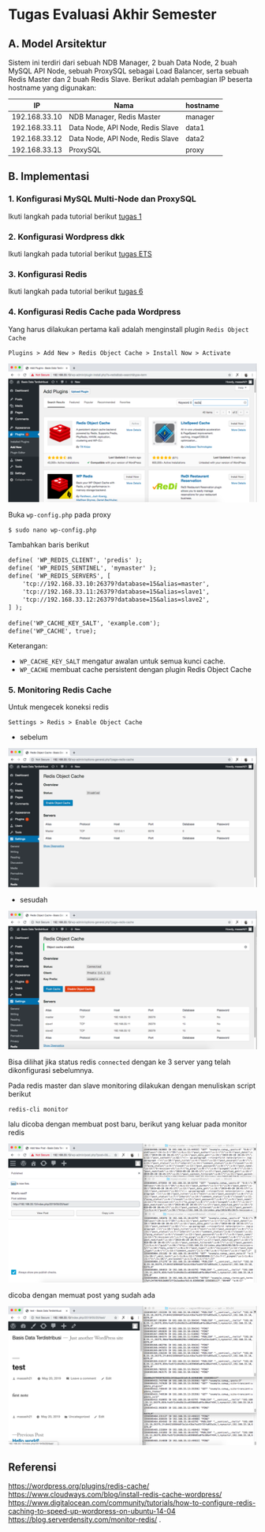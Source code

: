 # Tugas Evaluasi Akhir Semester

## A.	Model Arsitektur
Sistem ini terdiri dari sebuah NDB Manager, 2 buah Data Node, 2 buah MySQL API Node, sebuah ProxySQL sebagai Load Balancer, serta sebuah Redis Master dan 2 buah Redis Slave.
Berikut adalah pembagian IP beserta hostname yang digunakan:

| IP            | Nama                                | hostname  |
|---------------|-------------------------------------|-----------|
| 192.168.33.10	|	NDB Manager, Redis Master	      | manager   |
| 192.168.33.11	|	Data Node, API Node, Redis Slave  | data1     |
| 192.168.33.12	|	Data Node, API Node, Redis Slave  | data2     |
| 192.168.33.13	|	ProxySQL				          | proxy     |

## B.	Implementasi
### 1. Konfigurasi MySQL Multi-Node dan ProxySQL
Ikuti langkah pada tutorial berikut [tugas 1](https://github.com/masasih21/Basis-Data-Terdistribusi/tree/master/tugas%201)

### 2. Konfigurasi Wordpress dkk
Ikuti langkah pada tutorial berikut [tugas ETS](https://github.com/masasih21/Basis-Data-Terdistribusi/tree/master/tugas%20ETS)

### 3. Konfigurasi Redis
Ikuti langkah pada tutorial berikut [tugas 6](https://github.com/masasih21/Basis-Data-Terdistribusi/tree/master/tugas%206)

### 4. Konfigurasi Redis Cache pada Wordpress
Yang harus dilakukan pertama kali adalah menginstall plugin  ```Redis Object Cache```
```
Plugins > Add New > Redis Object Cache > Install Now > Activate
```

![cari](screenshot/cari.png)

Buka ```wp-config.php``` pada proxy
```
$ sudo nano wp-config.php
```

Tambahkan baris berikut

```
define( 'WP_REDIS_CLIENT', 'predis' );
define( 'WP_REDIS_SENTINEL', 'mymaster' );
define( 'WP_REDIS_SERVERS', [
    'tcp://192.168.33.10:26379?database=15&alias=master',
    'tcp://192.168.33.11:26379?database=15&alias=slave1',
    'tcp://192.168.33.12:26379?database=15&alias=slave2',
] );

define('WP_CACHE_KEY_SALT', 'example.com');
define('WP_CACHE', true);
```

Keterangan:
- ```WP_CACHE_KEY_SALT``` mengatur awalan untuk semua kunci cache.
- ```WP_CACHE``` membuat cache persistent dengan plugin Redis Object Cache

### 5. Monitoring Redis Cache
Untuk mengecek koneksi redis
```
Settings > Redis > Enable Object Cache
```

* sebelum

![seb](screenshot/seb.png)

* sesudah

![ses](screenshot/ses.png)

Bisa dilihat jika status redis ```connected``` dengan ke 3 server yang telah dikonfigurasi sebelumnya.

Pada redis master dan slave monitoring dilakukan dengan menuliskan script berikut
```
redis-cli monitor
```

lalu dicoba dengan membuat post baru, berikut yang keluar pada monitor redis

![post](screenshot/post.png)

dicoba dengan memuat post yang sudah ada

![load](screenshot/load.png)

## Referensi
https://wordpress.org/plugins/redis-cache/
https://www.cloudways.com/blog/install-redis-cache-wordpress/
https://www.digitalocean.com/community/tutorials/how-to-configure-redis-caching-to-speed-up-wordpress-on-ubuntu-14-04
https://blog.serverdensity.com/monitor-redis/
.
